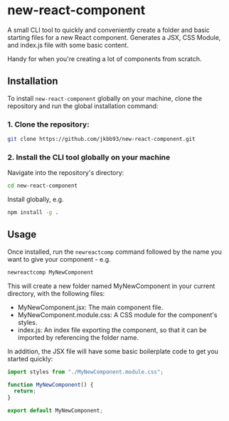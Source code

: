 # new-react-component
A small CLI tool to quickly and conveniently create a folder and basic starting files for a new React component. Generates a JSX, CSS Module, and index.js file with some basic content.

Handy for when you're creating a lot of components from scratch.

## Installation
To install `new-react-component` globally on your machine, clone the repository and run the global installation command:

### 1. Clone the repository:
```sh
git clone https://github.com/jkbb93/new-react-component.git
```

### 2. Install the CLI tool globally on your machine
Navigate into the repository's directory:
```sh
cd new-react-component
```

Install globally, e.g.
```sh
npm install -g .
```

## Usage
Once installed, run the `newreactcomp` command followed by the name you want to give your component - e.g.
```sh
newreactcomp MyNewComponent
```
This will create a new folder named MyNewComponent in your current directory, with the following files:

* MyNewComponent.jsx: The main component file.
* MyNewComponent.module.css: A CSS module for the component's styles.
* index.js: An index file exporting the component, so that it can be imported by referencing the folder name.
  
In addition, the JSX file will have some basic boilerplate code to get you started quickly:

```jsx
import styles from "./MyNewComponent.module.css";

function MyNewComponent() {
  return;
}

export default MyNewComponent;
```



